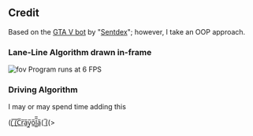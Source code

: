 ## Credit
Based on the [GTA V bot](https://github.com/Sentdex/pygta5) by "[Sentdex](https://www.youtube.com/user/sentdex)"; however, I take an OOP approach.

### Lane-Line Algorithm drawn in-frame
![fov](images/pov_motorcycle.{PNG})
Program runs at 6 FPS

### Driving Algorithm
I may or may spend time adding this 

((̲̅ ̲̅(̲̅C̲̅r̲̅a̲̅y̲̅o̲̅l̲̲̅̅a̲̅( ̲̅((>
